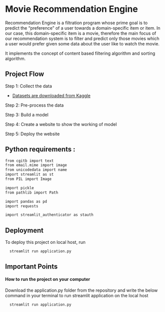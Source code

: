 
# Movie Recommendation Engine

Recommendation Engine is a filtration program whose prime goal is to predict the “preference” of a user towards a domain-specific item or item. In our case, this domain-specific item is a movie, therefore the main focus of our recommendation system is to filter and predict only those movies which a user would prefer given some data about the user like to watch the movie.

It implements the concept of content based filtering algorithm and sorting algorithm.

## Project Flow

Step 1: Collect the data

- [Datasets are downloaded from Kaggle](https://www.kaggle.com/datasets/tmdb/tmdb-movie-metadata?select=tmdb_5000_movies.csv)

Step 2: Pre-process the data

Step 3: Build a model

Step 4: Create a website to show the working of model

Step 5: Deploy the website
## Python requirements :

```bash
from cgitb import text
from email.mime import image
from unicodedata import name
import streamlit as st
from PIL import Image

import pickle
from pathlib import Path

import pandas as pd
import requests

import streamlit_authenticator as stauth
```
## Deployment

To deploy this project on local host, run

```bash
  streamlit run application.py
```


## Important Points

#### How to run the project on your computer

Download the application.py folder from the repository and write the below command in your terminal to run streamlit application on the local host 

```bash
  streamlit run application.py
```

